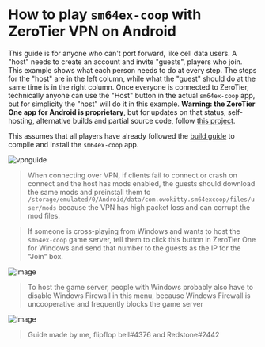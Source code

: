 # How to play `sm64ex-coop` with ZeroTier VPN on Android

This guide is for anyone who can't port forward, like cell data users. A "host" needs to create an account and invite "guests", players who join. This example shows what each person needs to do at every step. The steps for the "host" are in the left column, while what the "guest" should do at the same time is in the right column. Once everyone is connected to ZeroTier, technically anyone can use the "Host" button in the actual `sm64ex-coop` app, but for simplicity the "host" will do it in this example. **Warning: the ZeroTier One app for Android is proprietary**, but for updates on that status, self-hosting, alternative builds and partial source code, follow [this project](https://github.com/kaaass/ZerotierFix).

This assumes that all players have already followed the [build guide](README_android.md) to compile and install the `sm64ex-coop` app.

![vpnguide](https://user-images.githubusercontent.com/31490854/208311970-012df922-4295-47a6-b9d5-291828ec7bf8.jpg)

> When connecting over VPN, if clients fail to connect or crash on connect and the host has mods enabled, the guests should download the same mods and preinstall them to `/storage/emulated/0/Android/data/com.owokitty.sm64excoop/files/user/mods` because the VPN has high packet loss and can corrupt the mod files.

> If someone is cross-playing from Windows and wants to host the `sm64ex-coop` game server, tell them to click this button in ZeroTier One for Windows and send that number to the guests as the IP for the "Join" box.

![image](https://user-images.githubusercontent.com/31490854/208313169-db886198-befd-4409-9867-68dbd3daa93c.png)

> To host the game server, people with Windows probably also have to disable Windows Firewall in this menu, because Windows Firewall is uncooperative and frequently blocks the game server

![image](https://user-images.githubusercontent.com/31490854/212804094-8a9fc5b9-6ead-48a3-9850-aa3ccc34640e.png)


> Guide made by me, flipflop bell#4376 and Redstone#2442
